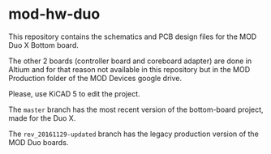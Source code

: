 mod-hw-duo
===========

This repository contains the schematics and PCB design files for the MOD Duo X Bottom board. 

The other 2 boards (controller board and coreboard adapter) are done in Altium and for that reason not available in this repository but in the MOD Production folder of the MOD Devices google drive. 

Please, use KiCAD 5 to edit the project.

The `master` branch has the most recent version of the bottom-board project, made for the Duo X. 

The `rev_20161129-updated` branch has the legacy production version of the MOD Duo boards. 
